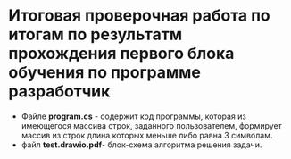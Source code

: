 # Итоговая проверочная работа по итогам по результатм прохождения первого блока обучения по программе разработчик

* Файле **program.cs** - содержит код программы, которая из имеющегося массива строк, заданного пользователем, формирует массив из строк длина которых меньше либо равна 3 символам.
* файл **test.drawio.pdf**- блок-схема алгоритма решения задачи.
